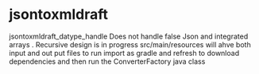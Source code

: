# jsontoxmldraft
jsontoxmldraft_datype_handle
Does not handle false Json and integrated arrays . Recursive design is in progress
src/main/resources will ahve both input and out put files
to run import as gradle and refresh to download dependencies and then run the ConverterFactory java class
